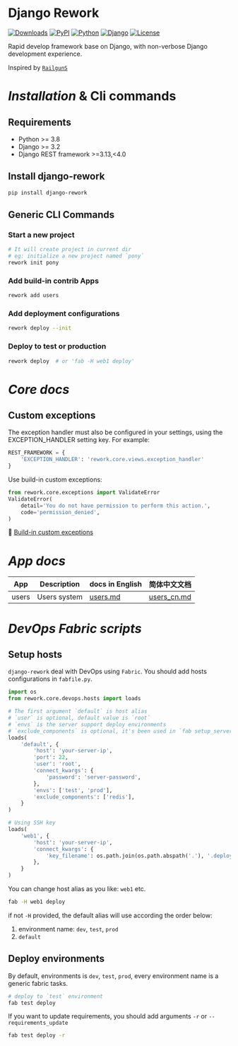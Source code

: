 # Django Rework

[![Downloads](https://pepy.tech/badge/django-rework)](https://pepy.tech/project/django-rework)
[![PyPI](https://img.shields.io/pypi/v/django-rework)](https://pypi.org/project/django-rework/)
[![Python](https://img.shields.io/pypi/pyversions/django)](https://www.python.org)
[![Django](https://img.shields.io/pypi/djversions/django-rework)](https://www.djangoproject.com)
[![License](https://img.shields.io/pypi/l/django-rework)](https://opensource.org/licenses/MIT)

Rapid develop framework base on Django, with non-verbose Django development experience.

Inspired by [`RailgunS`](https://github.com/nyssance/railguns)

# _Installation_ & Cli commands

## Requirements

- Python >= 3.8
- Django >= 3.2
- Django REST framework >=3.13,<4.0

## Install django-rework
```bash
pip install django-rework
```

## Generic CLI Commands

### Start a new project

```bash
# It will create project in current dir
# eg: initialize a new project named `pony`
rework init pony
```

### Add build-in contrib Apps

```bash
rework add users
```

### Add deployment configurations

```bash
rework deploy --init
```

### Deploy to test or production

```bash
rework deploy  # or 'fab -H web1 deploy'
```

# _Core docs_

## Custom exceptions

The exception handler must also be configured in your settings, using the EXCEPTION_HANDLER setting key. For example:

```python
REST_FRAMEWORK = {
    'EXCEPTION_HANDLER': 'rework.core.views.exception_handler'
}
```

Use build-in custom exceptions:
```python
from rework.core.exceptions import ValidateError
ValidateError(
    detail='You do not have permission to perform this action.', 
    code='permission_denied',
)
```

🥭 [Build-in custom exceptions](rework/core/exceptions.py)


# _App docs_

| App      | Description     | docs in English           | 简体中文文档                          |
| -------- |-----------------|---------------------------|---------------------------------|
| users    | Users system    | [users.md](docs/users.md) | [users_cn.md](docs/users_cn.md) |


# _DevOps Fabric scripts_ 

## Setup hosts

`django-rework` deal with DevOps using `Fabric`. You should add hosts configurations in `fabfile.py`.

```python
import os
from rework.core.devops.hosts import loads

# The first argument `default` is host alias
# `user` is optional, default value is `root`
# `envs` is the server support deploy environments
# `exclude_components` is optional, it's been used in `fab setup_server`
loads(
    'default', {
        'host': 'your-server-ip',
        'port': 22,
        'user': 'root',
        'connect_kwargs': {
            'password': 'server-password',
        },
        'envs': ['test', 'prod'],
        'exclude_components': ['redis'],
    }
)

# Using SSH key
loads(
    'web1', {
        'host': 'your-server-ip',
        'connect_kwargs': {
            'key_filename': os.path.join(os.path.abspath('.'), '.deploy/private.pem'),
        },
    }
)

```

You can change host alias as you like: `web1` etc.
```bash
fab -H web1 deploy
```

if not `-H` provided, the default alias will use according the order below:
1. environment name: `dev`, `test`, `prod`
2. `default`

## Deploy environments

By default, environments is `dev`, `test`, `prod`, every environment name is a generic fabric tasks.

```bash
# deploy to `test` environment
fab test deploy
```

If you want to update requirements, you should add arguments `-r` or `--requirements_update`
```bash
fab test deploy -r
```
